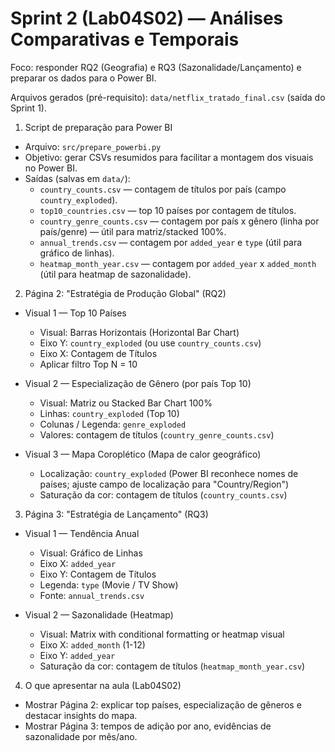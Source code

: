 # Sprint 2 (Lab04S02) — Análises Comparativas e Temporais

Foco: responder RQ2 (Geografia) e RQ3 (Sazonalidade/Lançamento) e preparar os dados para o Power BI.

Arquivos gerados (pré-requisito): `data/netflix_tratado_final.csv` (saída do Sprint 1).

1) Script de preparação para Power BI
- Arquivo: `src/prepare_powerbi.py`
- Objetivo: gerar CSVs resumidos para facilitar a montagem dos visuais no Power BI.
- Saídas (salvas em `data/`):
  - `country_counts.csv` — contagem de títulos por país (campo `country_exploded`).
  - `top10_countries.csv` — top 10 países por contagem de títulos.
  - `country_genre_counts.csv` — contagem por país x gênero (linha por país/genre) — útil para matriz/stacked 100%.
  - `annual_trends.csv` — contagem por `added_year` e `type` (útil para gráfico de linhas).
  - `heatmap_month_year.csv` — contagem por `added_year` x `added_month` (útil para heatmap de sazonalidade).

2) Página 2: "Estratégia de Produção Global" (RQ2)
- Visual 1 — Top 10 Países
  - Visual: Barras Horizontais (Horizontal Bar Chart)
  - Eixo Y: `country_exploded` (ou use `country_counts.csv`)
  - Eixo X: Contagem de Títulos
  - Aplicar filtro Top N = 10

- Visual 2 — Especialização de Gênero (por país Top 10)
  - Visual: Matriz ou Stacked Bar Chart 100%
  - Linhas: `country_exploded` (Top 10)
  - Colunas / Legenda: `genre_exploded`
  - Valores: contagem de títulos (`country_genre_counts.csv`)

- Visual 3 — Mapa Coroplético (Mapa de calor geográfico)
  - Localização: `country_exploded` (Power BI reconhece nomes de países; ajuste campo de localização para "Country/Region")
  - Saturação da cor: contagem de títulos (`country_counts.csv`)

3) Página 3: "Estratégia de Lançamento" (RQ3)
- Visual 1 — Tendência Anual
  - Visual: Gráfico de Linhas
  - Eixo X: `added_year`
  - Eixo Y: Contagem de Títulos
  - Legenda: `type` (Movie / TV Show)
  - Fonte: `annual_trends.csv`

- Visual 2 — Sazonalidade (Heatmap)
  - Visual: Matrix with conditional formatting or heatmap visual
  - Eixo X: `added_month` (1-12)
  - Eixo Y: `added_year`
  - Saturação da cor: contagem de títulos (`heatmap_month_year.csv`)

4) O que apresentar na aula (Lab04S02)
- Mostrar Página 2: explicar top países, especialização de gêneros e destacar insights do mapa.
- Mostrar Página 3: tempos de adição por ano, evidências de sazonalidade por mês/ano.
